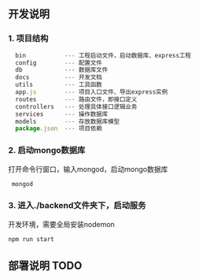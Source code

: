 ## 开发说明

### 1. 项目结构
```js
  bin           --- 工程启动文件，启动数据库、express工程
  config        --- 配置文件
  db            --- 数据库文件
  docs          --- 开发文档
  utils         --- 工具函数
  app.js        --- 项目入口文件、导出express实例
  routes        --- 路由文件，即接口定义
  controllers   --- 处理具体接口逻辑业务
  services      --- 操作数据库
  models        --- 存放数据库模型
  package.json  --- 项目依赖 

```

### 2. 启动mongo数据库
打开命令行窗口，输入mongod，启动mongo数据库
```bash
 mongod
```

### 3. 进入./backend文件夹下，启动服务
开发环境，需要全局安装nodemon
```bash
npm run start
```

## 部署说明 TODO